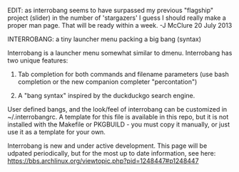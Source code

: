 EDIT: as interrobang seems to have surpassed my previous "flagship" project (slider) in the number of 'stargazers' I guess I should really make a proper man page.  That will be ready within a week.
-J McClure 20 July 2013

INTERROBANG: a tiny launcher menu packing a big bang (syntax)

Interrobang is a launcher menu somewhat similar to dmenu.  Interrobang has two unique features:

1) Tab completion for both commands and filename parameters (use bash completion or the new companion completer "percontation")

2) A "bang syntax" inspired by the duckduckgo search engine.

User defined bangs, and the look/feel of interrobang can be customized in ~/.interrobangrc.  A template for this file is available in this repo, but it is not installed with the Makefile or PKGBUILD - you must copy it manually, or just use it as a template for your own.

Interrobang is new and under active development.  This page will be udpated periodically, but for the most up to date information, see here:
https://bbs.archlinux.org/viewtopic.php?pid=1248447#p1248447

